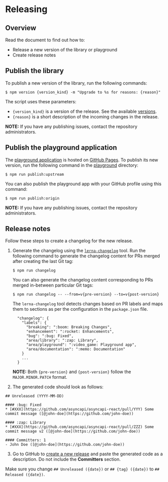 # Releasing

## Overview

Read the document to find out how to:
- Release a new version of the library or playground
- Create release notes

## Publish the library

To publish a new version of the library, run the following commands:

```
$ npm version {version_kind} -m "Upgrade to %s for reasons: {reason}"
```
The script uses these parameters:
- `{version_kind}` is a version of the release. See the available [versions](https://docs.npmjs.com/cli/version.html#synopsis).
- `{reason}` is a short description of the incoming changes in the release.

**NOTE:** If you have any publishing issues, contact the repository administrators.

## Publish the playground application

The [playground application](https://www.asyncapi.com/asyncapi-react/) is hosted on [GitHub Pages](https://pages.github.com/). To publish its new version, run the following command in the [playground](../../playground) directory:

```
$ npm run publish:upstream
```

You can also publish the playground app with your GitHub profile using this command:

```
$ npm run publish:origin
```

**NOTE:** If you have any publishing issues, contact the repository administrators.

## Release notes

Follow these steps to create a changelog for the new release.

1. Generate the changelog using the [`lerna-changelog`](https://github.com/lerna/lerna-changelog) tool. Run the following command to generate the changelog content for PRs merged after creating the last Git tag:

    ```
    $ npm run changelog
    ```

    You can also generate the changelog content corresponding to PRs merged in-between particular Git tags:

    ```
    $ npm run changelog -- --from=v{pre-version} --to=v{post-version}
    ```

    The `lerna-changelog` tool detects changes based on PR labels and maps them to sections as per the configuration in the `package.json` file.

    ```
      "changelog": {
        "labels": {
          "breaking": ":boom: Breaking Changes",
          "enhancement": ":rocket: Enhancements",
          "bug": ":bug: Fixed",
          "area/library": ":zap: Library",
          "area/playground": ":video_game: Playground app",
          "area/documentation": ":memo: Documentation"
        }
        ...
      }
    ```

    **NOTE:** Both `{pre-version}` and `{post-version}` follow the `MAJOR.MINOR.PATCH` format.

2. The generated code should look as follows:
```
## Unreleased (YYYY-MM-DD)

#### :bug: Fixed
* [#XXX](https://github.com/asyncapi/asyncapi-react/pull/YYY) Some commit message ([@john-doe](https://github.com/john-doe))

#### :zap: Library
* [#XXX](https://github.com/asyncapi/asyncapi-react/pull/ZZZ) Some commit message v2 ([@john-doe](https://github.com/john-doe))

#### Committers: 1
- John Doe ([@john-doe](https://github.com/john-doe))
```

3. Go to GitHub to [create a new release](https://github.com/asyncapi/asyncapi-react/releases) and paste the generated code as a description. Do not include the **Committers** section.

Make sure you change `## Unreleased ({date})` or `## {tag} ({date})` to `## Released ({date})`. 
